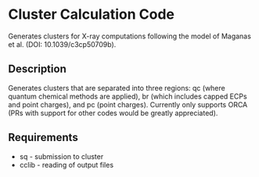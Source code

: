 # Cluster Calculation Code

Generates clusters for X-ray computations following the model of Maganas et al.
(DOI: 10.1039/c3cp50709b).


## Description

Generates clusters that are separated into three regions: qc (where quantum
chemical methods are applied), br (which includes capped ECPs and point
charges), and pc (point charges). Currently only supports ORCA (PRs with
support for other codes would be greatly appreciated).


## Requirements

* sq - submission to cluster
* cclib - reading of output files

